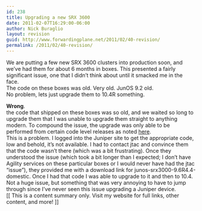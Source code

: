 ```yaml
---
id: 238
title: Upgrading a new SRX 3600
date: 2011-02-07T16:29:00-06:00
author: Nick Buraglio
layout: revision
guid: http://www.forwardingplane.net/2011/02/40-revision/
permalink: /2011/02/40-revision/
---
```

We are putting a few new SRX 3600 clusters into production soon, and we&#8217;ve had them for about 6 months in boxes. This presented a fairly significant issue, one that I didn&#8217;t think about until it smacked me in the face.  
The code on these boxes was old. Very old. JunOS 9.2 old.  
No problem, lets just upgrade them to 10.4R something. 

<div>
  <b>Wrong</b>.
</div>

<div>
</div>

<div>
  the code that shipped on these boxes was so old, and we waited so long to upgrade them that I was unable to upgrade them straight to anything modern. To compound the issue, the upgrade was only able to be performed from certain code level releases as noted <a href="http://forums.juniper.net/t5/SRX-Services-Gateway/SRX-3400-upgrade-failure/m-p/55416">here</a>.
</div>

<div>
</div>

<div>
  This is a problem. I logged into the Juniper site to get the appropriate code, low and behold, it&#8217;s not available. I had to contact jtac and convince them that the code wasn&#8217;t there (which was a bit frustrating). Once they understood the issue (which took a bit longer than I expected; I don&#8217;t have Agility services on these particular boxes or I would never have had the jtac &#8220;issue&#8221;), they provided me with a download link for junos-srx3000-9.6R4.4-domestic. Once I had that code I was able to upgrade to it and then to 10.4.
</div>

<div>
</div>

<div>
  Not a huge issue, but something that was very annoying to have to jump through since I&#8217;ve never seen this issue upgrading a Juniper device.
</div>

<div>
</div>

<div>
</div>

<div>
  [[ This is a content summary only. Visit my website for full links, other content, and more! ]]
</div>